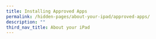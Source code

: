 ```yaml
---
title: Installing Approved Apps
permalink: /hidden-pages/about-your-ipad/approved-apps/
description: ""
third_nav_title: About your iPad
---
```

